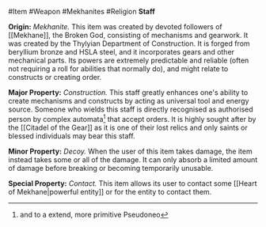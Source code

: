#Item #Weapon #Mekhanites #Religion 
**Staff**

**Origin:** *Mekhanite.* This item was created by devoted followers of [[Mekhane]], the Broken God, consisting of mechanisms and gearwork. It was created by the Thylyian Department of Construction. It is forged from beryllium bronze and HSLA steel, and it incorporates gears and other mechanical parts. Its powers are extremely predictable and reliable (often not requiring a roll for abilities that normally do), and might relate to constructs or creating order.

**Major Property:** *Construction.* This staff greatly enhances one's ability to create mechanisms and constructs by acting as universal tool and energy source. Someone who wields this staff is directly recognised as authorised person by complex automata[^1] that accept orders. It is highly sought after by the [[Citadel of the Gear]] as it is one of their lost relics and only saints or blessed individuals may bear this staff. 

**Minor Property:** *Decoy.* When the user of this item takes damage, the item instead takes some or all of the damage. It can only absorb a limited amount of damage before breaking or becoming temporarily unusable.

**Special Property:** *Contact.* This item allows its user to contact some [[Heart of Mekhane|powerful entity]] or for the entity to contact them.


[^1]: and to a extend, more primitive Pseudoneo